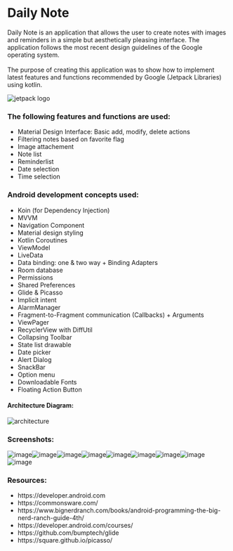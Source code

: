 <h1>Daily Note</h1>
Daily Note is an application that allows the user to create notes with images and reminders in a simple but aesthetically pleasing interface.
The application follows the most recent design guidelines of the Google operating system.
<br></br>
The purpose of creating this application was to show how to implement latest features and functions recommended by Google (Jetpack Libraries) using kotlin.

![jetpack logo](https://user-images.githubusercontent.com/51857962/72215611-10ec9600-3569-11ea-9372-31e9a7832073.JPG)



<h3><b>The following features and functions are used:</b></h3>
<ul>
<li>Material Design Interface: Basic add, modify, delete actions</li>
<li>Filtering notes based on favorite flag</li>
<li>Image attachement</li>
<li>Note list</li>
<li>Reminderlist</li>
<li>Date selection</li>
<li>Time selection</li>
</ul>

<h3><b>Android development concepts used: </b></h3>
<ul>
<li>Koin (for Dependency Injection)</li>
<li>MVVM</li>
<li>Navigation Component</li>
<li>Material design styling</li>
<li>Kotlin Coroutines</li>
<li>ViewModel</li>
<li>LiveData</li>
<li>Data binding: one & two way + Binding Adapters</li>
<li>Room database</li>
<li>Permissions</li>
<li>Shared Preferences</li>
<li>Glide & Picasso</li>
<li>Implicit intent</li>
 <li>AlarmManager</li>
<li>Fragment-to-Fragment communication (Callbacks) + Arguments</li>
<li>ViewPager</li>
<li>RecyclerView with DiffUtil</li>
<li>Collapsing Toolbar</li>
<li>State list drawable</li>
<li>Date picker</li>
<li>Alert Dialog</li>
<li>SnackBar</li>
<li>Option menu</li>
<li>Downloadable Fonts</li>
 <li>Floating Action Button</li>
 </ul>



<h4>Architecture Diagram: </h4>

![architecture](https://user-images.githubusercontent.com/51857962/72215352-24e2c880-3566-11ea-8606-793a21df3f6c.JPG)

<h3>Screenshots: </h3>


 
![image](https://user-images.githubusercontent.com/51857962/72696073-08124a80-3b8f-11ea-862a-75dd12c376fb.png)![image](https://user-images.githubusercontent.com/51857962/72696114-27a97300-3b8f-11ea-9e02-ec2e3259c14b.png)![image](https://user-images.githubusercontent.com/51857962/72696142-43147e00-3b8f-11ea-81a4-10fd574c4fc4.png)![image](https://user-images.githubusercontent.com/51857962/72696165-59223e80-3b8f-11ea-924c-c73ee51a62f3.png)![image](https://user-images.githubusercontent.com/51857962/72696272-ad2d2300-3b8f-11ea-9e1e-20f1da37b106.png)![image](https://user-images.githubusercontent.com/51857962/72696336-dea5ee80-3b8f-11ea-81b7-7054974ddc79.png)![image](https://user-images.githubusercontent.com/51857962/72696352-f2515500-3b8f-11ea-8d27-49aef404df90.png)![image](https://user-images.githubusercontent.com/51857962/72696377-05642500-3b90-11ea-928f-f640d131025c.png)![image](https://user-images.githubusercontent.com/51857962/72696408-22005d00-3b90-11ea-98e3-bafab8b0103e.png)






<h3>Resources: </h3>
<ul>
<li>https://developer.android.com</li>
<li>https://commonsware.com/</li>
<li>https://www.bignerdranch.com/books/android-programming-the-big-nerd-ranch-guide-4th/</li>
<li>https://developer.android.com/courses/</li>
<li>https://github.com/bumptech/glide</li>
<li>https://square.github.io/picasso/</li>
</ul>
